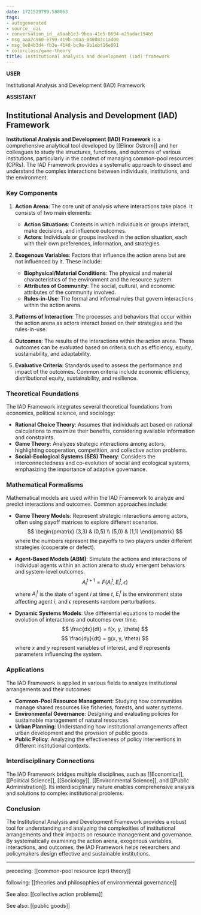 ```yaml
---
date: 1721529799.588063
tags:
- autogenerated
- source__oai
- conversation_id__a9aab1e3-9bea-41e5-8694-e29adac194b5
- msg_aaa2c960-e799-419b-a8aa-040083c1ad00
- msg_8e84b3d4-fb3e-4148-bc9e-9b1ebf16e091
- colorclass/game-theory
title: institutional analysis and development (iad) framework
---
```


**USER**

Institutional Analysis and Development (IAD) Framework


**ASSISTANT**

## Institutional Analysis and Development (IAD) Framework

**Institutional Analysis and Development (IAD) Framework** is a comprehensive analytical tool developed by [[Elinor Ostrom]] and her colleagues to study the structures, functions, and outcomes of various institutions, particularly in the context of managing common-pool resources (CPRs). The IAD Framework provides a systematic approach to dissect and understand the complex interactions between individuals, institutions, and the environment.

### Key Components

1. **Action Arena**: The core unit of analysis where interactions take place. It consists of two main elements:
   - **Action Situations**: Contexts in which individuals or groups interact, make decisions, and influence outcomes.
   - **Actors**: Individuals or groups involved in the action situation, each with their own preferences, information, and strategies.

2. **Exogenous Variables**: Factors that influence the action arena but are not influenced by it. These include:
   - **Biophysical/Material Conditions**: The physical and material characteristics of the environment and the resource system.
   - **Attributes of Community**: The social, cultural, and economic attributes of the community involved.
   - **Rules-in-Use**: The formal and informal rules that govern interactions within the action arena.

3. **Patterns of Interaction**: The processes and behaviors that occur within the action arena as actors interact based on their strategies and the rules-in-use.

4. **Outcomes**: The results of the interactions within the action arena. These outcomes can be evaluated based on criteria such as efficiency, equity, sustainability, and adaptability.

5. **Evaluative Criteria**: Standards used to assess the performance and impact of the outcomes. Common criteria include economic efficiency, distributional equity, sustainability, and resilience.

### Theoretical Foundations

The IAD Framework integrates several theoretical foundations from economics, political science, and sociology:

- **Rational Choice Theory**: Assumes that individuals act based on rational calculations to maximize their benefits, considering available information and constraints.
- **Game Theory**: Analyzes strategic interactions among actors, highlighting cooperation, competition, and collective action problems.
- **Social-Ecological Systems (SES) Theory**: Considers the interconnectedness and co-evolution of social and ecological systems, emphasizing the importance of adaptive governance.

### Mathematical Formalisms

Mathematical models are used within the IAD Framework to analyze and predict interactions and outcomes. Common approaches include:

- **Game Theory Models**: Represent strategic interactions among actors, often using payoff matrices to explore different scenarios.
$$
\begin{pmatrix}
(3,3) & (0,5) \\
(5,0) & (1,1)
\end{pmatrix}
$$
where the numbers represent the payoffs to two players under different strategies (cooperate or defect).

- **Agent-Based Models (ABM)**: Simulate the actions and interactions of individual agents within an action arena to study emergent behaviors and system-level outcomes.
$$
A_{i}^{t+1} = F(A_{i}^{t}, E_{i}^{t}, \epsilon)
$$
where $A_{i}^{t}$ is the state of agent $i$ at time $t$, $E_{i}^{t}$ is the environment state affecting agent $i$, and $\epsilon$ represents random perturbations.

- **Dynamic Systems Models**: Use differential equations to model the evolution of interactions and outcomes over time.
$$
\frac{dx}{dt} = f(x, y, \theta)
$$
$$
\frac{dy}{dt} = g(x, y, \theta)
$$
where $x$ and $y$ represent variables of interest, and $\theta$ represents parameters influencing the system.

### Applications

The IAD Framework is applied in various fields to analyze institutional arrangements and their outcomes:

- **Common-Pool Resource Management**: Studying how communities manage shared resources like fisheries, forests, and water systems.
- **Environmental Governance**: Designing and evaluating policies for sustainable management of natural resources.
- **Urban Planning**: Understanding how institutional arrangements affect urban development and the provision of public goods.
- **Public Policy**: Analyzing the effectiveness of policy interventions in different institutional contexts.

### Interdisciplinary Connections

The IAD Framework bridges multiple disciplines, such as [[Economics]], [[Political Science]], [[Sociology]], [[Environmental Science]], and [[Public Administration]]. Its interdisciplinary nature enables comprehensive analysis and solutions to complex institutional problems.

### Conclusion

The Institutional Analysis and Development Framework provides a robust tool for understanding and analyzing the complexities of institutional arrangements and their impacts on resource management and governance. By systematically examining the action arena, exogenous variables, interactions, and outcomes, the IAD Framework helps researchers and policymakers design effective and sustainable institutions.


---

preceding: [[common-pool resource (cpr) theory]]  


following: [[theories and philosophies of environmental governance]]

See also: [[collective action problems]]


See also: [[public goods]]